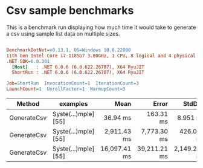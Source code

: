 # Csv sample benchmarks

This is a benchmark run displaying how much time it would take to generate a csv using sample list data on multiple sizes.

``` ini

BenchmarkDotNet=v0.13.1, OS=Windows 10.0.22000
11th Gen Intel Core i7-1185G7 3.00GHz, 1 CPU, 8 logical and 4 physical cores
.NET SDK=6.0.301
  [Host]   : .NET 6.0.6 (6.0.622.26707), X64 RyuJIT
  ShortRun : .NET 6.0.6 (6.0.622.26707), X64 RyuJIT

Job=ShortRun  InvocationCount=1  IterationCount=3  
LaunchCount=1  UnrollFactor=1  WarmupCount=3  

```
|      Method |             examples |         Mean |        Error |       StdDev |       StdErr |          Min |           Q1 |       Median |           Q3 |          Max |    Op/s |       Gen 0 | Allocated |
|------------ |--------------------- |-------------:|-------------:|-------------:|-------------:|-------------:|-------------:|-------------:|-------------:|-------------:|--------:|------------:|----------:|
| GenerateCsv | Syste(...)mple] [55] |     36.94 ms |    163.31 ms |     8.951 ms |     5.168 ms |     30.93 ms |     31.80 ms |     32.67 ms |     39.95 ms |     47.23 ms | 27.0698 |   4000.0000 |     25 MB |
| GenerateCsv | Syste(...)mple] [55] |  2,911.43 ms |  7,773.30 ms |   426.081 ms |   245.998 ms |  2,420.37 ms |  2,775.48 ms |  3,130.58 ms |  3,156.95 ms |  3,183.33 ms |  0.3435 | 288000.0000 |  2,400 MB |
| GenerateCsv | Syste(...)mple] [55] | 16,097.41 ms | 39,211.21 ms | 2,149.299 ms | 1,240.898 ms | 14,233.32 ms | 14,921.92 ms | 15,610.51 ms | 17,029.45 ms | 18,448.38 ms |  0.0621 | 290000.0000 |  9,569 MB |
